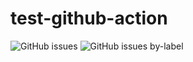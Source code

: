 # test-github-action

![GitHub issues](https://img.shields.io/github/issues/internetova/test-github-action?style=for-the-badge) ![GitHub issues by-label](https://img.shields.io/github/issues-raw/internetova/test-github-action/new%20issues?style=for-the-badge)

